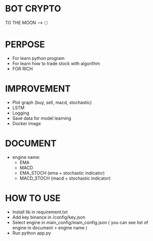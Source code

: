 # BOT CRYPTO 
  TO THE MOON --> 🌕
&nbsp;
&nbsp;
&nbsp;
# PERPOSE
- For learn python program
- For learn how to trade stock with algorithm
- FOR RICH
&nbsp;
&nbsp;
&nbsp;
# IMPROVEMENT
- Plot graph (buy, sell, macd, stochastic)
- LSTM
- Logging
- Save data for model learning
- Docker image
&nbsp;
&nbsp;
&nbsp;
# DOCUMENT 
- engine name:
  - EMA
  - MACD
  - EMA_STOCH (ema + stochastic indicator)
  - MACD_STOCH (macd + stochastic indicator)
&nbsp;
&nbsp;
&nbsp;
# HOW TO USE
- Install lib in requirement.txt
- Add key binance in /config/key.json 
- Select engine in main_config/main_config.json ( you can see list of engine in document > engine name )
- Run python app.py



